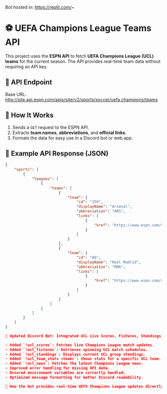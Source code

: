 Bot hosted in: https://replit.com/~

# ⚽ UEFA Champions League Teams API

This project uses the **ESPN API** to fetch **UEFA Champions League (UCL) teams** for the current season. The API provides real-time team data without requiring an API key.

## 📌 API Endpoint

Base URL: http://site.api.espn.com/apis/site/v2/sports/soccer/uefa.champions/teams

## 📌 How It Works

1. Sends a `GET` request to the ESPN API.
2. Extracts **team names**, **abbreviations**, and **official links**.
3. Formats the data for easy use in a Discord bot or web app.

## 📌 Example API Response (JSON)
```json
{
    "sports": [
        {
            "leagues": [
                {
                    "teams": [
                        {
                            "team": {
                                "id": "359",
                                "displayName": "Arsenal",
                                "abbreviation": "ARS",
                                "links": [
                                    {
                                        "href": "https://www.espn.com/soccer/club/_/id/359/arsenal"
                                    }
                                ]
                            }
                        },
                        {
                            "team": {
                                "id": "86",
                                "displayName": "Real Madrid",
                                "abbreviation": "RMA",
                                "links": [
                                    {
                                        "href": "https://www.espn.com/soccer/club/_/id/86/real-madrid"
                                    }
                                ]
                            }
                        }
                    ]
                }
            ]
        }
    ]
}

🔄 Updated Discord Bot: Integrated UCL Live Scores, Fixtures, Standings, Team Stats & News

- Added `!ucl_scores`: Fetches live Champions League match updates.
- Added `!ucl_fixtures`: Retrieves upcoming UCL match schedules.
- Added `!ucl_standings`: Displays current UCL group standings.
- Added `!ucl_team_stats <team>`: Shows stats for a specific UCL team.
- Added `!ucl_news`: Fetches the latest Champions League news.
- Improved error handling for missing API data.
- Ensured environment variables are correctly handled.
- Optimized message formatting for better Discord readability.

🚀 Now the bot provides real-time UEFA Champions League updates directly in Discord! ⚽🔥


